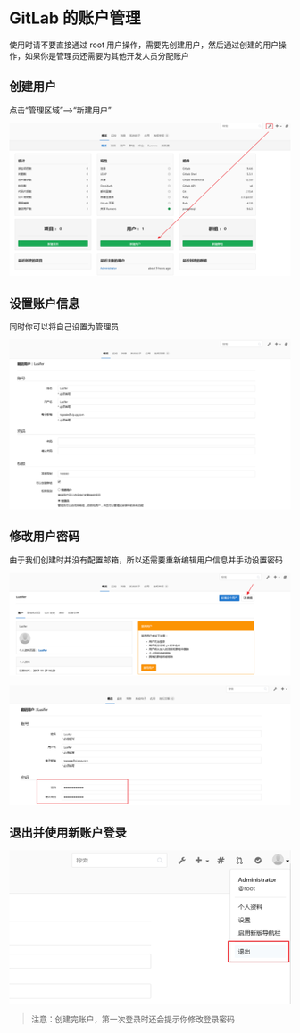 # GitLab 的账户管理

使用时请不要直接通过 root 用户操作，需要先创建用户，然后通过创建的用户操作，如果你是管理员还需要为其他开发人员分配账户

## 创建用户

点击“管理区域”-->“新建用户”

![img](../assets/img/Lusifer1511799413.png)

## 设置账户信息

同时你可以将自己设置为管理员

![img](../assets/img/Lusifer1511799508.png)

## 修改用户密码

由于我们创建时并没有配置邮箱，所以还需要重新编辑用户信息并手动设置密码

![img](../assets/img/Lusifer1511799858.png)

![img](../assets/img/Lusifer1511799897.png)

## 退出并使用新账户登录

![img](../assets/img/Lusifer1511800022.png)

> 注意：创建完账户，第一次登录时还会提示你修改登录密码